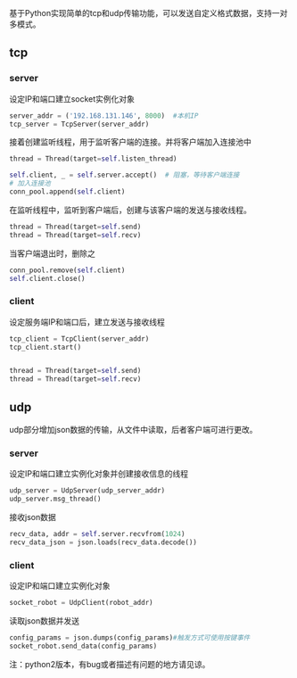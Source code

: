 <!--
 * @Descripttion: 
 * @version: 
 * @Author: Zhangjianqing
 * @Date: 2020-03-01 19:15:05
 * @LastEditors: Zhangjianqing
 * @LastEditTime: 2020-03-01 19:44:26
 -->
基于Python实现简单的tcp和udp传输功能，可以发送自定义格式数据，支持一对多模式。

## tcp

### server
设定IP和端口建立socket实例化对象
```Python
server_addr = ('192.168.131.146', 8000)  #本机IP
tcp_server = TcpServer(server_addr)
```
接着创建监听线程，用于监听客户端的连接。并将客户端加入连接池中
```Python
thread = Thread(target=self.listen_thread)

self.client, _ = self.server.accept()  # 阻塞，等待客户端连接
# 加入连接池
conn_pool.append(self.client)
 ```
在监听线程中，监听到客户端后，创建与该客户端的发送与接收线程。
```Python
thread = Thread(target=self.send)
thread = Thread(target=self.recv)
 ```
 当客户端退出时，删除之
 ```Python
conn_pool.remove(self.client)
self.client.close()
 ```

### client
设定服务端IP和端口后，建立发送与接收线程 
```Python
tcp_client = TcpClient(server_addr)
tcp_client.start()


thread = Thread(target=self.send)
thread = Thread(target=self.recv)
 ```

## udp
udp部分增加json数据的传输，从文件中读取，后者客户端可进行更改。
### server
设定IP和端口建立实例化对象并创建接收信息的线程
```Python
udp_server = UdpServer(udp_server_addr)
udp_server.msg_thread()
```
接收json数据
```Python
recv_data, addr = self.server.recvfrom(1024)
recv_data_json = json.loads(recv_data.decode())
```
### client
设定IP和端口建立实例化对象
```Python
socket_robot = UdpClient(robot_addr)
```
读取json数据并发送
```Python
config_params = json.dumps(config_params)#触发方式可使用按键事件
socket_robot.send_data(config_params)
```

注：python2版本，有bug或者描述有问题的地方请见谅。